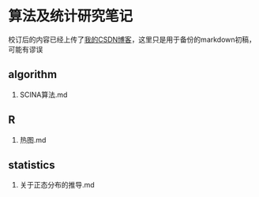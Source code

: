 # 算法及统计研究笔记

校订后的内容已经上传了[我的CSDN博客](https://blog.csdn.net/Fred114)，这里只是用于备份的markdown初稿，可能有谬误

## algorithm

1. SCINA算法.md

## R

1. 热图.md

## statistics

1. 关于正态分布的推导.md
